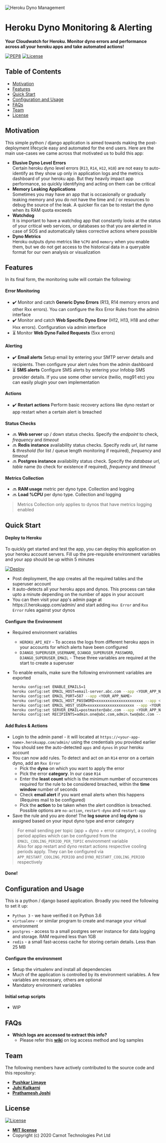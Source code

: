 ![Heroku Dyno Management](https://github.com/carnot-technologies/dyno-monitor/blob/master/heroku.png)

# Heroku Dyno Monitoring & Alerting

**Your Cloudwatch for Heroku. Monitor dyno errors and performance across all your heroku apps and take automated actions!**

[![PEP8](https://img.shields.io/badge/code%20style-pep8-orange.svg?style=flat-square)](https://www.python.org/dev/peps/pep-0008/)
[![License](http://img.shields.io/:license-mit-blue.svg?style=flat-square)](./LICENSE.md)


## Table of Contents

- [Motivation](#motivation)
- [Features](#features)
- [Quick Start](#quick-start)
- [Configuration and Usage](#configuration-and-usage)
- [FAQs](#faqs)
- [Team](#team)
- [License](#license)


## Motivation

This simple python / django application is aimed towards making the post-deployment lifecycle easy and automated for the end users. Here are the main use-cases we came across that motivated us to build this app:

- **Elusive Dyno Level Errors**  
  Certain heroku dyno level errors (`R13`, `R14`, `H12`, `H10`) are not easy to auto-identify as they show up only in application logs and the metrics dashboard of your heroku app. But they heavily impact app performance, so quickly identifying and acting on them can be critical
- **Memory Leaking Applications**  
  Sometimes you may have an app that is occasionally or gradually leaking memory and you do not have the time and / or resources to debug the source of the leak. A quicker fix can be to restart the dyno when its RAM quota exceeds
- **Watchdog**  
  It is important to have a watchdog app that constantly looks at the status of your critical web services, or databases so that you are alerted in case of SOS and automatically takes corrective actions where possible
- **Dyno Metrics**  
  Heroku outputs dyno metrics like `%CPU` and `memory` when you enable them, but we do not get access to the historical data in a queryable format for our own analysis or visualization


## Features

In its final form, the monitoring suite will contain the following:

#### Error Monitoring

- :heavy_check_mark: Monitor and catch **Generic Dyno Errors** (R13, R14 memory errors and other Rxx errors). You can configure the Rxx Error Rules from the admin interface
- :heavy_check_mark: Monitor and catch **Web Specific Dyno Error** (H12, H13, H18 and other Hxx errors). Configuration via admin interface
- :hourglass_flowing_sand: Monitor **Web Dyno Failed Requests** (5xx errors)

#### Alerting

- :heavy_check_mark: **Email alerts** Setup email by entering your SMTP server details and recipients. Then configure your alert rules from the admin dashboard
- :hourglass_flowing_sand: **SMS alerts** Configure SMS alerts by entering your Infobip SMS provider details. If you use some other service (twilio, msg91 etc) you can easily plugin your own implementation

#### Actions

- :heavy_check_mark: **Restart actions** Perform basic recovery actions like dyno restart or app restart when a certain alert is breached

#### Status Checks

- :soon: **Web server** up / down status checks. Specify the *endpoint* to check, *frequency* and *timeout*
- :soon: **Redis instance** availability status checks. Specify *redis url*, *list* name & *threshold* (for list / queue length monitoring if required), *frequency* and *timeout*
- :soon: **Postgres instance** availability status check. Specify the *database url*, *table* name (to check for existence if required), *frequency* and *timeout*

#### Metrics Collection

- :soon: **RAM usage** metric per dyno type. Collection and logging
- :soon: **Load %CPU** per dyno type. Collection and logging

> Metrics Collection only applies to dynos that have metrics logging enabled

## Quick Start

#### Deploy to Heroku

To quickly get started and test the app, you can deploy this application on your heroku account servers. Fill up the pre-requisite environment variables and your app should be up within 5 minutes

[![Deploy](https://www.herokucdn.com/deploy/button.svg)](https://heroku.com/deploy?template=https://github.com/carnot-technologies/dyno-monitor/tree/master)

- Post deployment, the app creates all the required tables and the superuser account
- It auto-detects all your heroku apps and dynos. This process can take upto a minute depending on the number of apps in your account
- You can then visit your app's admin page at https://<your-app-name>.herokuapp.com/admin/ and start adding `Hxx Error` and `Rxx Error` rules against your dynos

#### Configure the Environment

- Required environment variables
  - `HEROKU_API_KEY` - To access the logs from different heroku apps in your accounts for which alerts have been configured
  - `DJANGO_SUPERUSER_USERNAME`, `DJANGO_SUPERUSER_PASSWORD`, `DJANGO_SUPERUSER_EMAIL` - These three variables are required at the start to create a superuser

- To enable emails, make sure the following environment variables are exported
  ```bash
  heroku config:set ENABLE_EMAILS=1
  heroku config:set EMAIL_HOST=email-server.abc.com --app <YOUR_APP_NAME>
  heroku config:set EMAIL_PORT=587 --app <YOUR_APP_NAME>
  heroku config:set EMAIL_HOST_PASSWORD=xxxxxxxxxxxxxxxxxxxxx --app <YOUR_APP_NAME>
  heroku config:set EMAIL_HOST_USER=xxxxxxxxxxxxxxxxxxxxx --app <YOUR_APP_NAME>
  heroku config:set SERVER_EMAIL=postmaster@abc.com --app <YOUR_APP_NAME>
  heroku config:set RECIPIENTS=admin.one@abc.com,admin.two@abc.com --app <YOUR_APP_NAME>
  ```

#### Add Rules & Actions

- Login to the admin panel - it will located at `https://<your-app-name>.herokuapp.com/admin/` using the credentials you provided earlier
- You should see the auto-detected `apps` and `dynos` in your heroku account
- You can now add rules. To detect and act on an `R14` error on a certain dyno, add an `Rxx Error`
  - Pick the **dyno** on which you want to apply the error
  - Pick the error **category**. In our case `R14`
  - Enter the **least count** which is the minimum number of occurrences required for the rule to be considered breached, within the **time window** number of seconds
  - Check **email alert** if you want email alerts when this happens (Requires mail to be configured)
  - Pick the **action** to be taken when the alert condition is breached. Possible options are `no-action`, `restart-dyno` and `restart-app`
- Save the rule and you are done! The **log source** and **log dyno** is assigned based on your input dyno type and error category

> For email sending per topic (app + dyno + error category), a cooling period applies which can be configured from the `EMAIL_COOLING_PERIOD_PER_TOPIC` environment variable   
> Also for app restart and dyno restart actions respective cooling periods apply. They can be configured via `APP_RESTART_COOLING_PERIOD` and `DYNO_RESTART_COOLING_PERIOD` respectively

#### Done!



## Configuration and Usage

This is a python / django based application. Broadly you need the following to set it up:
- `Python 3` - we have verified it on Python 3.6
- `virtualenv` - or similar program to create and manage your virtual environment
- `postgres` - access to a small postgres server instance for data logging and storage. RAM required less than 1GB
- `redis` - a small fast-access cache for storing certain details. Less than 25 MB

#### Configure the environment

- Setup the virtualenv and install all dependencies
- Much of the application is controlled by its environment variables. A few variables are necessary, others are optional
- Mandatory environment variables

#### Initial setup scripts

- WIP




## FAQs

- **Which logs are accessed to extract this info?**
    - Please refer this **[wiki](https://github.com/carnot-technologies/dyno-monitor/wiki/Log-access-and-samples)** on log access method and log samples



## Team

The following members have actively contributed to the source code and this repository:

- **[Pushkar Limaye](https://github.com/pushkar24)**
- **[Juhi Kulkarni](https://github.com/juhi04)**
- **[Prathamesh Joshi](https://github.com/prathamesh1729)**



## License

[![License](http://img.shields.io/:license-mit-blue.svg?style=flat-square)](http://badges.mit-license.org)

- **[MIT license](./LICENSE.md)**
- Copyright (c) 2020 Carnot Technologies Pvt Ltd
